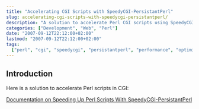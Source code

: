 ```yaml
---
title: "Accelerating CGI Scripts with SpeedyCGI-PersistantPerl"
slug: accelerating-cgi-scripts-with-speedycgi-persistantperl/
description: "A solution to accelerate Perl CGI scripts using SpeedyCGI/PersistantPerl to improve performance."
categories: ["Development", "Web", "Perl"]
date: "2007-09-12T22:12:00+02:00"
lastmod: "2007-09-12T22:12:00+02:00"
tags:
  ["perl", "cgi", "speedycgi", "persistantperl", "performance", "optimization"]
---
```


## Introduction

Here is a solution to accelerate Perl scripts in CGI:

[Documentation on Speeding Up Perl Scripts With SpeedyCGI-PersistantPerl](../../static/pdf/speeding_up_perl_scripts_with_speedycgi-persistantperl.pdf)
